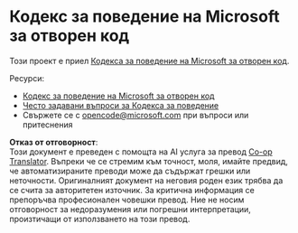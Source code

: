 <!--
CO_OP_TRANSLATOR_METADATA:
{
  "original_hash": "442b123d034f92f7c384d2bbd28f99f1",
  "translation_date": "2025-07-21T20:37:45+00:00",
  "source_file": "CODE_OF_CONDUCT.md",
  "language_code": "bg"
}
-->
# Кодекс за поведение на Microsoft за отворен код

Този проект е приел [Кодекса за поведение на Microsoft за отворен код](https://opensource.microsoft.com/codeofconduct/).

Ресурси:

- [Кодекс за поведение на Microsoft за отворен код](https://opensource.microsoft.com/codeofconduct/)
- [Често задавани въпроси за Кодекса за поведение](https://opensource.microsoft.com/codeofconduct/faq/)
- Свържете се с [opencode@microsoft.com](mailto:opencode@microsoft.com) при въпроси или притеснения

**Отказ от отговорност**:  
Този документ е преведен с помощта на AI услуга за превод [Co-op Translator](https://github.com/Azure/co-op-translator). Въпреки че се стремим към точност, моля, имайте предвид, че автоматизираните преводи може да съдържат грешки или неточности. Оригиналният документ на неговия роден език трябва да се счита за авторитетен източник. За критична информация се препоръчва професионален човешки превод. Ние не носим отговорност за недоразумения или погрешни интерпретации, произтичащи от използването на този превод.